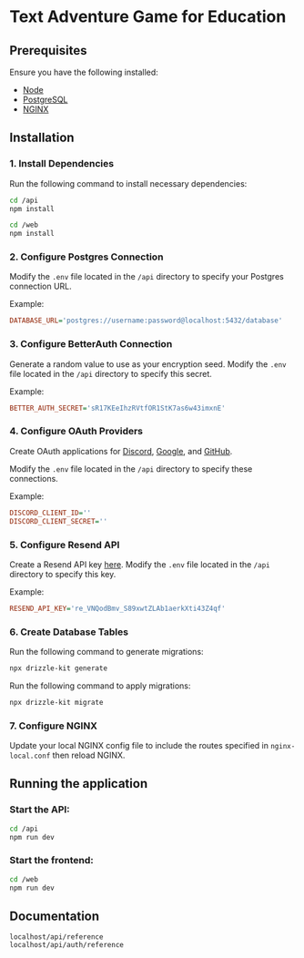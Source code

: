 # Text Adventure Game for Education

## Prerequisites

Ensure you have the following installed:

- [Node](https://nodejs.org/en)
- [PostgreSQL](https://www.postgresql.org/)
- [NGINX](https://nginx.org/)

## Installation

### 1. Install Dependencies

Run the following command to install necessary dependencies:

```bash
cd /api
npm install
```

```bash
cd /web
npm install
```

### 2. Configure Postgres Connection

Modify the `.env` file located in the `/api` directory to specify your Postgres connection URL.

Example:
```ini
DATABASE_URL='postgres://username:password@localhost:5432/database'
```

### 3. Configure BetterAuth Connection

Generate a random value to use as your encryption seed.
Modify the `.env` file located in the `/api` directory to specify this secret.

Example:
```ini
BETTER_AUTH_SECRET='sR17KEeIhzRVtfOR1StK7as6w43imxnE'
```

### 4. Configure OAuth Providers

Create OAuth applications for [Discord](https://discord.com/developers/docs/topics/oauth2), [Google](https://developers.google.com/identity/protocols/oauth2), and [GitHub](https://docs.github.com/en/apps/oauth-apps/building-oauth-apps/creating-an-oauth-app).

Modify the `.env` file located in the `/api` directory to specify these connections.

Example:
```ini
DISCORD_CLIENT_ID=''
DISCORD_CLIENT_SECRET=''
```

### 5. Configure Resend API

Create a Resend API key [here](https://resend.com/api-keys).
Modify the `.env` file located in the `/api` directory to specify this key.

Example:
```ini
RESEND_API_KEY='re_VNQodBmv_S89xwtZLAb1aerkXti43Z4qf'
```

### 6. Create Database Tables

Run the following command to generate migrations:

```bash
npx drizzle-kit generate
```

Run the following command to apply migrations:

```bash
npx drizzle-kit migrate
```

### 7. Configure NGINX
Update your local NGINX config file to include the routes specified in `nginx-local.conf` then reload NGINX.

## Running the application

### Start the API:

```bash
cd /api
npm run dev
```

### Start the frontend:
```bash
cd /web
npm run dev
```

## Documentation

```
localhost/api/reference
localhost/api/auth/reference
```